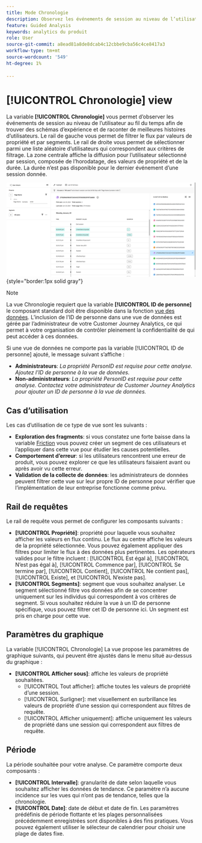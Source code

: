 ```yaml
---
title: Mode Chronologie
description: Observez les événements de session au niveau de l’utilisateur au fil du temps pour trouver des modèles d’expérience.
feature: Guided Analysis
keywords: analytics du produit
role: User
source-git-commit: a8ead81a8de8dcab4c12cbbe9cba56c4ce8417a3
workflow-type: tm+mt
source-wordcount: '549'
ht-degree: 1%

---
```


# [!UICONTROL Chronologie] view

La variable **[!UICONTROL Chronologie]** vous permet d’observer les événements de session au niveau de l’utilisateur au fil du temps afin de trouver des schémas d’expérience et de raconter de meilleures histoires d’utilisateurs. Le rail de gauche vous permet de filtrer le flux par valeurs de propriété et par segments. Le rail de droite vous permet de sélectionner parmi une liste aléatoire d’utilisateurs qui correspondent aux critères de filtrage. La zone centrale affiche la diffusion pour l’utilisateur sélectionné par session, composée de l’horodatage, des valeurs de propriété et de la durée. La durée n’est pas disponible pour le dernier événement d’une session donnée.

![Capture d’écran de la chronologie](../assets/timeline.png){style="border:1px solid gray"}

>[!NOTE]
>
>La vue Chronologie requiert que la variable **[!UICONTROL ID de personne]** le composant standard doit être disponible dans la fonction [vue des données](/help/data-views/component-reference.md#optional). L’inclusion de l’ID de personne dans une vue de données est gérée par l’administrateur de votre Customer Journey Analytics, ce qui permet à votre organisation de contrôler pleinement la confidentialité de qui peut accéder à ces données.

Si une vue de données ne comporte pas la variable [!UICONTROL ID de personne] ajouté, le message suivant s’affiche :

* **Administrateurs**: *La propriété PersonID est requise pour cette analyse. Ajoutez l’ID de personne à la vue de données.*
* **Non-administrateurs**: *La propriété PersonID est requise pour cette analyse. Contactez votre administrateur de Customer Journey Analytics pour ajouter un ID de personne à la vue de données.*

## Cas d’utilisation

Les cas d’utilisation de ce type de vue sont les suivants :

* **Exploration des fragments**: si vous constatez une forte baisse dans la variable [Friction](friction.md) vous pouvez créer un segment de ces utilisateurs et l’appliquer dans cette vue pour étudier les causes potentielles.
* **Comportement d’erreur**: si les utilisateurs rencontrent une erreur de produit, vous pouvez explorer ce que les utilisateurs faisaient avant ou après avoir vu cette erreur.
* **Validation de la collecte de données**: les administrateurs de données peuvent filtrer cette vue sur leur propre ID de personne pour vérifier que l’implémentation de leur entreprise fonctionne comme prévu.

## Rail de requêtes

Le rail de requête vous permet de configurer les composants suivants :

* **[!UICONTROL Propriété]**: propriété pour laquelle vous souhaitez afficher les valeurs en flux continu. Le flux au centre affiche les valeurs de la propriété sélectionnée. Vous pouvez également appliquer des filtres pour limiter le flux à des données plus pertinentes. Les opérateurs valides pour le filtre incluent : [!UICONTROL Est égal à], [!UICONTROL N’est pas égal à], [!UICONTROL Commence par], [!UICONTROL Se termine par], [!UICONTROL Contient], [!UICONTROL Ne contient pas], [!UICONTROL Existe], et [!UICONTROL N’existe pas].
* **[!UICONTROL Segments]**: segment que vous souhaitez analyser. Le segment sélectionné filtre vos données afin de se concentrer uniquement sur les individus qui correspondent à vos critères de segment. Si vous souhaitez réduire la vue à un ID de personne spécifique, vous pouvez filtrer cet ID de personne ici. Un segment est pris en charge pour cette vue.

## Paramètres du graphique

La variable [!UICONTROL Chronologie] La vue propose les paramètres de graphique suivants, qui peuvent être ajustés dans le menu situé au-dessus du graphique :

* **[!UICONTROL Afficher sous]**: affiche les valeurs de propriété souhaitées.
   * [!UICONTROL Tout afficher]: affiche toutes les valeurs de propriété d’une session.
   * [!UICONTROL Surligner]: met visuellement en surbrillance les valeurs de propriété d’une session qui correspondent aux filtres de requête.
   * [!UICONTROL Afficher uniquement]: affiche uniquement les valeurs de propriété dans une session qui correspondent aux filtres de requête.

## Période

La période souhaitée pour votre analyse. Ce paramètre comporte deux composants :

* **[!UICONTROL Intervalle]**: granularité de date selon laquelle vous souhaitez afficher les données de tendance. Ce paramètre n’a aucune incidence sur les vues qui n’ont pas de tendance, telles que la chronologie.
* **[!UICONTROL Date]**: date de début et date de fin. Les paramètres prédéfinis de période flottante et les plages personnalisées précédemment enregistrées sont disponibles à des fins pratiques. Vous pouvez également utiliser le sélecteur de calendrier pour choisir une plage de dates fixe.
